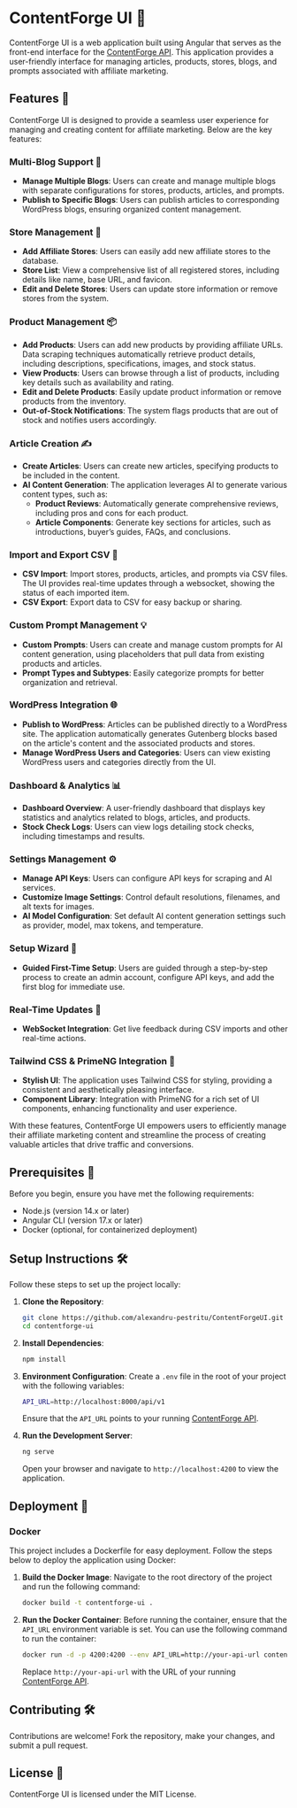 # ContentForge UI 🎨

ContentForge UI is a web application built using Angular that serves as the front-end interface for the [ContentForge API](https://github.com/alexandru-pestritu/ContentForgeAPI). This application provides a user-friendly interface for managing articles, products, stores, blogs, and prompts associated with affiliate marketing.

## Features 🌟

ContentForge UI is designed to provide a seamless user experience for managing and creating content for affiliate marketing. Below are the key features:

### Multi-Blog Support 📝
- **Manage Multiple Blogs**: Users can create and manage multiple blogs with separate configurations for stores, products, articles, and prompts.
- **Publish to Specific Blogs**: Users can publish articles to corresponding WordPress blogs, ensuring organized content management.

### Store Management 🏬
- **Add Affiliate Stores**: Users can easily add new affiliate stores to the database.
- **Store List**: View a comprehensive list of all registered stores, including details like name, base URL, and favicon.
- **Edit and Delete Stores**: Users can update store information or remove stores from the system.

### Product Management 📦
- **Add Products**: Users can add new products by providing affiliate URLs. Data scraping techniques automatically retrieve product details, including descriptions, specifications, images, and stock status.
- **View Products**: Users can browse through a list of products, including key details such as availability and rating.
- **Edit and Delete Products**: Easily update product information or remove products from the inventory.
- **Out-of-Stock Notifications**: The system flags products that are out of stock and notifies users accordingly.

### Article Creation ✍️
- **Create Articles**: Users can create new articles, specifying products to be included in the content.
- **AI Content Generation**: The application leverages AI to generate various content types, such as:
  - **Product Reviews**: Automatically generate comprehensive reviews, including pros and cons for each product.
  - **Article Components**: Generate key sections for articles, such as introductions, buyer’s guides, FAQs, and conclusions.

### Import and Export CSV 📂
- **CSV Import**: Import stores, products, articles, and prompts via CSV files. The UI provides real-time updates through a websocket, showing the status of each imported item.
- **CSV Export**: Export data to CSV for easy backup or sharing.

### Custom Prompt Management 💡
- **Custom Prompts**: Users can create and manage custom prompts for AI content generation, using placeholders that pull data from existing products and articles.
- **Prompt Types and Subtypes**: Easily categorize prompts for better organization and retrieval.

### WordPress Integration 🌐
- **Publish to WordPress**: Articles can be published directly to a WordPress site. The application automatically generates Gutenberg blocks based on the article's content and the associated products and stores.
- **Manage WordPress Users and Categories**: Users can view existing WordPress users and categories directly from the UI.

### Dashboard & Analytics 📊
- **Dashboard Overview**: A user-friendly dashboard that displays key statistics and analytics related to blogs, articles, and products.
- **Stock Check Logs**: Users can view logs detailing stock checks, including timestamps and results.

### Settings Management ⚙️
- **Manage API Keys**: Users can configure API keys for scraping and AI services.
- **Customize Image Settings**: Control default resolutions, filenames, and alt texts for images.
- **AI Model Configuration**: Set default AI content generation settings such as provider, model, max tokens, and temperature.

### Setup Wizard 🚀
- **Guided First-Time Setup**: Users are guided through a step-by-step process to create an admin account, configure API keys, and add the first blog for immediate use.

### Real-Time Updates 🔄
- **WebSocket Integration**: Get live feedback during CSV imports and other real-time actions.

### Tailwind CSS & PrimeNG Integration 🎨
- **Stylish UI**: The application uses Tailwind CSS for styling, providing a consistent and aesthetically pleasing interface.
- **Component Library**: Integration with PrimeNG for a rich set of UI components, enhancing functionality and user experience.

With these features, ContentForge UI empowers users to efficiently manage their affiliate marketing content and streamline the process of creating valuable articles that drive traffic and conversions.

## Prerequisites 🔧

Before you begin, ensure you have met the following requirements:

- Node.js (version 14.x or later)
- Angular CLI (version 17.x or later)
- Docker (optional, for containerized deployment)

## Setup Instructions 🛠️

Follow these steps to set up the project locally:

1. **Clone the Repository**:
   ```bash
   git clone https://github.com/alexandru-pestritu/ContentForgeUI.git
   cd contentforge-ui
   ```

2. **Install Dependencies**:
   ```bash
   npm install
   ```

3. **Environment Configuration**:
   Create a `.env` file in the root of your project with the following variables:
   ```bash
   API_URL=http://localhost:8000/api/v1
   ```
   Ensure that the `API_URL` points to your running [ContentForge API](https://github.com/alexandru-pestritu/ContentForgeAPI).

4. **Run the Development Server**:
   ```bash
   ng serve
   ```
   Open your browser and navigate to `http://localhost:4200` to view the application.

## Deployment 🚀

### Docker

This project includes a Dockerfile for easy deployment. Follow the steps below to deploy the application using Docker:

1. **Build the Docker Image**:
   Navigate to the root directory of the project and run the following command:
   ```bash
   docker build -t contentforge-ui .
   ```

2. **Run the Docker Container**:
   Before running the container, ensure that the `API_URL` environment variable is set. You can use the following command to run the container:
   ```bash
   docker run -d -p 4200:4200 --env API_URL=http://your-api-url contentforge-ui
   ```
   Replace `http://your-api-url` with the URL of your running [ContentForge API](https://github.com/alexandru-pestritu/ContentForgeAPI).

## Contributing 🛠️
Contributions are welcome! Fork the repository, make your changes, and submit a pull request.

## License 📄
ContentForge UI is licensed under the MIT License.
